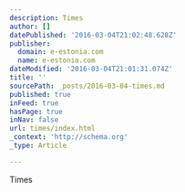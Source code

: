 ```yaml
---
description: Times
author: []
datePublished: '2016-03-04T21:02:48.628Z'
publisher:
  domain: e-estonia.com
  name: e-estonia.com
dateModified: '2016-03-04T21:01:31.074Z'
title: ''
sourcePath: _posts/2016-03-04-times.md
published: true
inFeed: true
hasPage: true
inNav: false
url: times/index.html
_context: 'http://schema.org'
_type: Article

---
```

Times